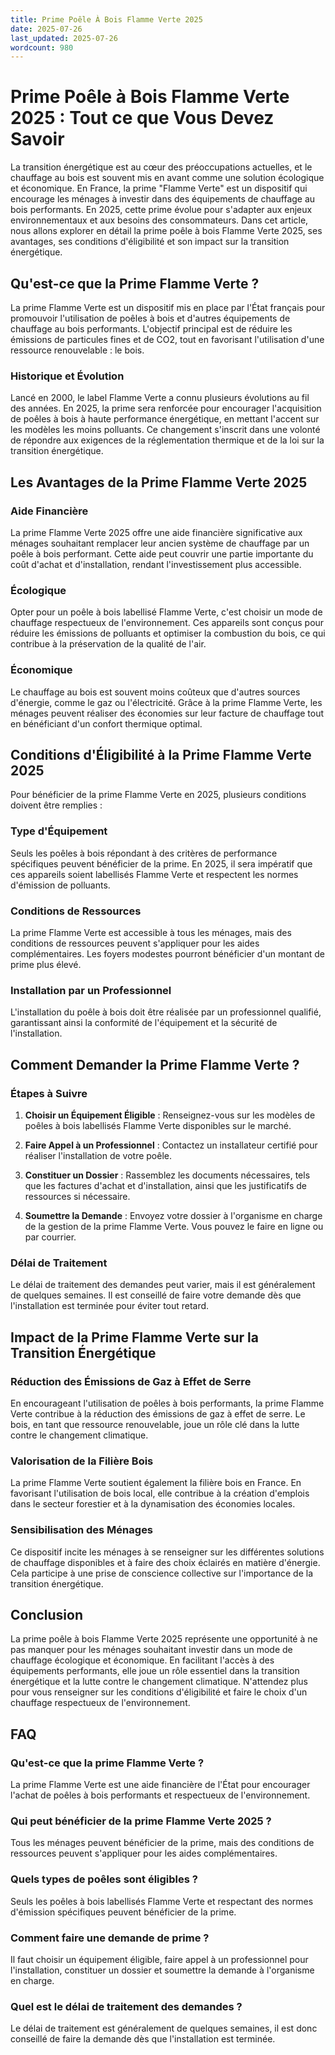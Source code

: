 ```yaml
---
title: Prime Poêle À Bois Flamme Verte 2025
date: 2025-07-26
last_updated: 2025-07-26
wordcount: 980
---
```


# Prime Poêle à Bois Flamme Verte 2025 : Tout ce que Vous Devez Savoir

La transition énergétique est au cœur des préoccupations actuelles, et le chauffage au bois est souvent mis en avant comme une solution écologique et économique. En France, la prime "Flamme Verte" est un dispositif qui encourage les ménages à investir dans des équipements de chauffage au bois performants. En 2025, cette prime évolue pour s'adapter aux enjeux environnementaux et aux besoins des consommateurs. Dans cet article, nous allons explorer en détail la prime poêle à bois Flamme Verte 2025, ses avantages, ses conditions d'éligibilité et son impact sur la transition énergétique.

## Qu'est-ce que la Prime Flamme Verte ?

La prime Flamme Verte est un dispositif mis en place par l'État français pour promouvoir l'utilisation de poêles à bois et d'autres équipements de chauffage au bois performants. L'objectif principal est de réduire les émissions de particules fines et de CO2, tout en favorisant l'utilisation d'une ressource renouvelable : le bois. 

### Historique et Évolution

Lancé en 2000, le label Flamme Verte a connu plusieurs évolutions au fil des années. En 2025, la prime sera renforcée pour encourager l'acquisition de poêles à bois à haute performance énergétique, en mettant l'accent sur les modèles les moins polluants. Ce changement s'inscrit dans une volonté de répondre aux exigences de la réglementation thermique et de la loi sur la transition énergétique.

## Les Avantages de la Prime Flamme Verte 2025

### Aide Financière

La prime Flamme Verte 2025 offre une aide financière significative aux ménages souhaitant remplacer leur ancien système de chauffage par un poêle à bois performant. Cette aide peut couvrir une partie importante du coût d'achat et d'installation, rendant l'investissement plus accessible.

### Écologique

Opter pour un poêle à bois labellisé Flamme Verte, c'est choisir un mode de chauffage respectueux de l'environnement. Ces appareils sont conçus pour réduire les émissions de polluants et optimiser la combustion du bois, ce qui contribue à la préservation de la qualité de l'air.

### Économique

Le chauffage au bois est souvent moins coûteux que d'autres sources d'énergie, comme le gaz ou l'électricité. Grâce à la prime Flamme Verte, les ménages peuvent réaliser des économies sur leur facture de chauffage tout en bénéficiant d'un confort thermique optimal.

## Conditions d'Éligibilité à la Prime Flamme Verte 2025

Pour bénéficier de la prime Flamme Verte en 2025, plusieurs conditions doivent être remplies :

### Type d'Équipement

Seuls les poêles à bois répondant à des critères de performance spécifiques peuvent bénéficier de la prime. En 2025, il sera impératif que ces appareils soient labellisés Flamme Verte et respectent les normes d'émission de polluants.

### Conditions de Ressources

La prime Flamme Verte est accessible à tous les ménages, mais des conditions de ressources peuvent s'appliquer pour les aides complémentaires. Les foyers modestes pourront bénéficier d'un montant de prime plus élevé.

### Installation par un Professionnel

L'installation du poêle à bois doit être réalisée par un professionnel qualifié, garantissant ainsi la conformité de l'équipement et la sécurité de l'installation.

## Comment Demander la Prime Flamme Verte ?

### Étapes à Suivre

1. **Choisir un Équipement Éligible** : Renseignez-vous sur les modèles de poêles à bois labellisés Flamme Verte disponibles sur le marché.
   
2. **Faire Appel à un Professionnel** : Contactez un installateur certifié pour réaliser l'installation de votre poêle.

3. **Constituer un Dossier** : Rassemblez les documents nécessaires, tels que les factures d'achat et d'installation, ainsi que les justificatifs de ressources si nécessaire.

4. **Soumettre la Demande** : Envoyez votre dossier à l'organisme en charge de la gestion de la prime Flamme Verte. Vous pouvez le faire en ligne ou par courrier.

### Délai de Traitement

Le délai de traitement des demandes peut varier, mais il est généralement de quelques semaines. Il est conseillé de faire votre demande dès que l'installation est terminée pour éviter tout retard.

## Impact de la Prime Flamme Verte sur la Transition Énergétique

### Réduction des Émissions de Gaz à Effet de Serre

En encourageant l'utilisation de poêles à bois performants, la prime Flamme Verte contribue à la réduction des émissions de gaz à effet de serre. Le bois, en tant que ressource renouvelable, joue un rôle clé dans la lutte contre le changement climatique.

### Valorisation de la Filière Bois

La prime Flamme Verte soutient également la filière bois en France. En favorisant l'utilisation de bois local, elle contribue à la création d'emplois dans le secteur forestier et à la dynamisation des économies locales.

### Sensibilisation des Ménages

Ce dispositif incite les ménages à se renseigner sur les différentes solutions de chauffage disponibles et à faire des choix éclairés en matière d'énergie. Cela participe à une prise de conscience collective sur l'importance de la transition énergétique.

## Conclusion

La prime poêle à bois Flamme Verte 2025 représente une opportunité à ne pas manquer pour les ménages souhaitant investir dans un mode de chauffage écologique et économique. En facilitant l'accès à des équipements performants, elle joue un rôle essentiel dans la transition énergétique et la lutte contre le changement climatique. N'attendez plus pour vous renseigner sur les conditions d'éligibilité et faire le choix d'un chauffage respectueux de l'environnement.

## FAQ

### Qu'est-ce que la prime Flamme Verte ?

La prime Flamme Verte est une aide financière de l'État pour encourager l'achat de poêles à bois performants et respectueux de l'environnement.

### Qui peut bénéficier de la prime Flamme Verte 2025 ?

Tous les ménages peuvent bénéficier de la prime, mais des conditions de ressources peuvent s'appliquer pour les aides complémentaires.

### Quels types de poêles sont éligibles ?

Seuls les poêles à bois labellisés Flamme Verte et respectant des normes d'émission spécifiques peuvent bénéficier de la prime.

### Comment faire une demande de prime ?

Il faut choisir un équipement éligible, faire appel à un professionnel pour l'installation, constituer un dossier et soumettre la demande à l'organisme en charge.

### Quel est le délai de traitement des demandes ?

Le délai de traitement est généralement de quelques semaines, il est donc conseillé de faire la demande dès que l'installation est terminée.